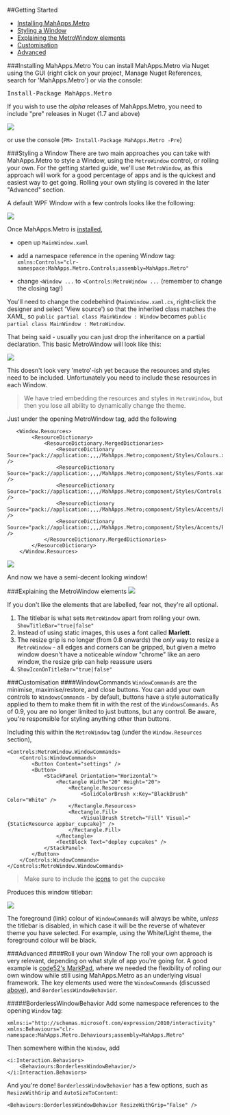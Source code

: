 ---
---

##Getting Started

- [Installing MahApps.Metro](#installing_mahappsmetro)
- [Styling a Window](#styling_a_window)
- [Explaining the MetroWindow elements](#explaining_the_metrowindow_elements)
- [Customisation](#customisation)
- [Advanced](#advanced)

###Installing MahApps.Metro
You can install MahApps.Metro via Nuget using the GUI (right click on your project, Manage Nuget References, search for 'MahApps.Metro') or via the console:

<pre class="nuget-button">Install-Package MahApps.Metro</pre>

If you wish to use the *alpha* releases of MahApps.Metro, you need to include "pre" releases in Nuget (1.7 and above) 

![](images/include_prerelease.png)

or use the console (`PM> Install-Package MahApps.Metro -Pre`)


###Styling a Window
There are two main approaches you can take with MahApps.Metro to style a Window, using the `MetroWindow` control, or rolling your own. For the getting started guide, we'll use `MetroWindow`, as this approach will work for a good percentage of apps and is the quickest and easiest way to get going. Rolling your own styling is covered in the later "Advanced" section.

A default WPF Window with a few controls looks like the following:

![](images/01_UnstyledWindow.png)

Once MahApps.Metro is [installed](#installing_mahappsmetro),

* open up `MainWindow.xaml`
* add a namespace reference in the opening Window tag:  
`xmlns:Controls="clr-namespace:MahApps.Metro.Controls;assembly=MahApps.Metro"`

* change `<Window ...` to `<Controls:MetroWindow ...` (remember to change the closing tag!)

You'll need to change the codebehind (`MainWindow.xaml.cs`, right-click the designer and select 'View source') so that the inherited class matches the XAML, so `public partial class MainWindow : Window` becomes `public partial class MainWindow : MetroWindow`.

That being said - usually you can just drop the inheritance on a partial declaration. This basic MetroWindow will look like this:

![](images/02_PartiallyStyledWindow.png)

This doesn't look very 'metro'-ish yet because the resources and styles need to be included. Unfortunately you need to include these resources in each Window.

> We have tried embedding the resources and styles in `MetroWindow`, but then you lose all ability to dynamically change the theme.

Just under the opening MetroWindow tag, add the following
	
	   <Window.Resources>
	        <ResourceDictionary>
	            <ResourceDictionary.MergedDictionaries>
	                <ResourceDictionary Source="pack://application:,,,/MahApps.Metro;component/Styles/Colours.xaml" />
	                <ResourceDictionary Source="pack://application:,,,/MahApps.Metro;component/Styles/Fonts.xaml" />
	                <ResourceDictionary Source="pack://application:,,,/MahApps.Metro;component/Styles/Controls.xaml" />
	                <ResourceDictionary Source="pack://application:,,,/MahApps.Metro;component/Styles/Accents/Blue.xaml" />
	                <ResourceDictionary Source="pack://application:,,,/MahApps.Metro;component/Styles/Accents/BaseLight.xaml" />
	            </ResourceDictionary.MergedDictionaries>
	        </ResourceDictionary>
	    </Window.Resources>
	
![](images/03_StyledWindow.png)

And now we have a semi-decent looking window!


###Explaining the MetroWindow elements
![](images/04_ExplainedStyledWindow.png)

If you don't like the elements that are labelled, fear not, they're all optional.

1. The titlebar is what sets `MetroWindow` apart from rolling your own. `ShowTitleBar="true|false"`
2. Instead of using static images, this uses a font called **Marlett**.
3. The resize grip is no longer (from 0.8 onwards) the *only* way to resize a `MetroWindow` - all edges and corners can be gripped, but given a metro window doesn't have a noticeable window "chrome" like an aero window, the resize grip can help reassure users
4. `ShowIconOnTitleBar="true|false"` 


###Customisation
####WindowCommands
`WindowCommands` are the minimise, maximise/restore, and close buttons. You can add your own controls to `WindowsCommands` - by default, buttons have a style automatically applied to them to make them fit in with the rest of the `WindowsCommands`. As of 0.9, you are no longer limited to just buttons, but any control. Be aware, you're responsible for styling anything other than buttons.

Including this within the `MetroWindow` tag (under the `Window.Resources` section),

	<Controls:MetroWindow.WindowCommands>
	    <Controls:WindowCommands>
	        <Button Content="settings" />
            <Button>
                <StackPanel Orientation="Horizontal">
                    <Rectangle Width="20" Height="20">
                        <Rectangle.Resources>
                            <SolidColorBrush x:Key="BlackBrush" Color="White" />
                        </Rectangle.Resources>
                        <Rectangle.Fill>
                            <VisualBrush Stretch="Fill" Visual="{StaticResource appbar_cupcake}" />
                        </Rectangle.Fill>
                    </Rectangle>
                    <TextBlock Text="deploy cupcakes" />
                </StackPanel>
            </Button>
        </Controls:WindowCommands>
	</Controls:MetroWindow.WindowCommands>

> Make sure to include the [icons](#icons) to get the cupcake

Produces this window titlebar:

![](images/05_WindowCommands.png)

The foreground (link) colour of `WindowCommands` will always be white, *unless* the titlebar is disabled, in which case it will be the reverse of whatever theme you have selected. For example, using the White/Light theme, the foreground colour will be black.


###Advanced
####Roll your own Window
The roll your own approach is very relevant, depending on what style of app you're going for. A good example is [code52's MarkPad](http://code52.org/DownmarkerWPF/), where we needed the flexibility of rolling our own window while still using MahApps.Metro as an underlying visual framework. The key elements used were the `WindowCommands` (discussed [above](#windowcommands)), and `BorderlessWindowBehavior`.

#####BorderlessWindowBehavior
Add some namespace references to the opening `Window` tag:

	xmlns:i="http://schemas.microsoft.com/expression/2010/interactivity"
	xmlns:Behaviours="clr-namespace:MahApps.Metro.Behaviours;assembly=MahApps.Metro"

Then somewhere within the `Window`, add

    <i:Interaction.Behaviors>
        <Behaviours:BorderlessWindowBehavior/>
    </i:Interaction.Behaviors>

And you're done! `BorderlessWindowBehavior` has a few options, such as `ResizeWithGrip` and `AutoSizeToContent`:

	<Behaviours:BorderlessWindowBehavior ResizeWithGrip="False" />